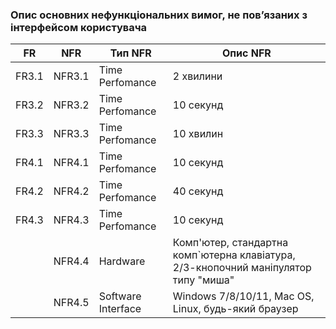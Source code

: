 ### Опис основних нефункціональних вимог, не пов’язаних з інтерфейсом користувача
|  FR  |  NFR  |        Тип NFR        |             Опис NFR             |
| ---- | ----- | --------------------- | -------------------------------- |
| FR3.1 | NFR3.1 | Time Perfomance | 2 хвилини |
| FR3.2 | NFR3.2 | Time Perfomance | 10 секунд |
| FR3.3 | NFR3.3 | Time Perfomance | 10 хвилин |
| FR4.1 | NFR4.1 | Time Perfomance | 10 секунд |
| FR4.2 | NFR4.2 | Time Perfomance | 40 секунд |
| FR4.3 | NFR4.3 | Time Perfomance | 10 секунд |
| | NFR4.4 | Hardware | Комп'ютер, стандартна комп`ютерна клавіатура, 2/3-кнопочний маніпулятор типу "миша" |
| | NFR4.5 | Software Interface | Windows 7/8/10/11, Mac OS, Linux, будь-який браузер |
